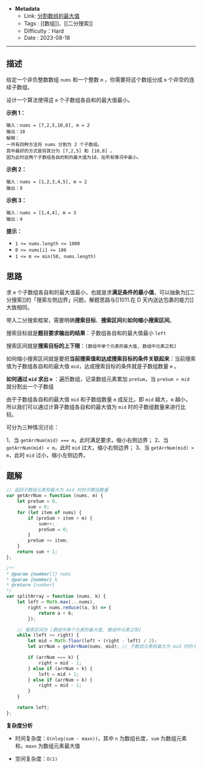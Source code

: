 - **Metadata**
	- Link:  [分割数组的最大值](https://leetcode.cn/problems/split-array-largest-sum/description/ "https://leetcode.cn/problems/split-array-largest-sum/description/")
	- Tags :  [[数组]]、[[二分搜索]]
	- Difficulty：Hard
	- Date : 2023-08-18
---
## 描述

给定一个非负整数数组 `nums` 和一个整数 `m` ，你需要将这个数组分成 `m` 个非空的连续子数组。

设计一个算法使得这 `m` 个子数组各自和的最大值最小。

**示例 1：**

```
输入：nums = [7,2,5,10,8], m = 2
输出：18
解释：
一共有四种方法将 nums 分割为 2 个子数组。 
其中最好的方式是将其分为 [7,2,5] 和 [10,8] 。
因为此时这两个子数组各自的和的最大值为18，在所有情况中最小。
```

**示例 2：**

```
输入：nums = [1,2,3,4,5], m = 2
输出：9
```

**示例 3：**

```
输入：nums = [1,4,4], m = 3
输出：4
```

**提示：**

- `1 <= nums.length <= 1000`
- `0 <= nums[i] <= 106`
- `1 <= m <= min(50, nums.length)`

## 思路

求 `m` 个子数组各自和的最大值最小，也就是求**满足条件的最小值**，可以抽象为[[二分搜索]]的「搜索左侧边界」问题，解题思路与[[1011.在 D 天内送达包裹的能力]]大致相同。

带入二分搜索框架，需要明确**搜索目标**、**搜索区间**和**如何缩小搜索区间**。

搜索目标就是**题目要求输出的结果**：子数组各自和的最大值最小 `left`

搜索区间就是**搜索目标的上下限**：`[数组中单个元素的最大值, 数组中元素之和]`

如何缩小搜索区间就是要把**当前搜索值和达成搜索目标的条件关联起来**：当前搜索值为子数组各自和的最大值 `mid`，达成搜索目标的条件就是子数组数量 `m` 。

**如何通过 `mid` 求出 `m`** ：遍历数组，记录数组元素累加 `preSum`，当 `preSum > mid` 就分割出一个子数组

由于子数组各自和的最大值 `mid` 和子数组数量 `m` 成反比，即 `mid` 越大，`m` 越小，所以我们可以通过计算子数组各自和的最大值为 `mid` 时的子数组数量来进行比较。

可分为三种情况讨论：

1、当 `getArrNum(mid) === m`，此时满足要求，缩小右侧边界；
2、当 `getArrNum(mid) < m`，此时 `mid` 过大，缩小右侧边界；
3、当 `getArrNum(mid) > m`，此时 `mid` 过小，缩小左侧边界。


## 题解

```js
// 返回子数组元素和最大为 mid 时的子数组数量
var getArrNum = function (nums, m) {
    let preSum = 0,
        sum = 0;
    for (let item of nums) {
        if (preSum + item > m) {
            sum++;
            preSum = 0;
        }
        preSum += item;
    }
    return sum + 1;
};

/**
* @param {number[]} nums
* @param {number} k
* @return {number}
*/
var splitArray = function (nums, k) {
    let left = Math.max(...nums),
        right = nums.reduce((a, b) => {
            return a + b;
        });

	// 搜索区间为 [数组中单个元素的最大值, 数组中元素之和]
    while (left <= right) {
        let mid = Math.floor(left + (right - left) / 2);
        let arrNum = getArrNum(nums, mid); // 子数组元素和最大为 mid 时的子数组数量

        if (arrNum === k) {
            right = mid - 1;
        } else if (arrNum > k) {
            left = mid + 1;
        } else if (arrNum < k) {
            right = mid - 1;
        }
    }

    return left;
};

```

**复杂度分析**

- 时间复杂度：`O(nlog(sum - maxn))`，其中 `n` 为数组长度，`sum` 为数组元素和，`maxn` 为数组元素最大值

- 空间复杂度：`O(1)`
